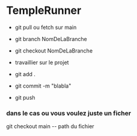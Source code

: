 # TempleRunner

- git pull ou fetch sur main

- git branch NomDeLaBranche

- git checkout NomDeLaBranche

- travaillier sur le projet

- git add .

- git commit -m "blabla"

- git push 

### dans le cas ou vous voulez juste un ficher 
git checkout main -- path du fichier